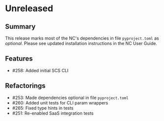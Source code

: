 # Unreleased

## Summary

This release marks most of the NC's dependencies in file `pyproject.toml` as _optional_.  Please see updated installation instructions in the NC User Guide.

## Features

* #258: Added initial SCS CLI

## Refactorings

* #253: Made dependencies optional in file `pyproject.toml`
* #260: Added unit tests for CLI param wrappers
* #265: Fixed type hints in tests
* #251: Re-enabled SaaS integration tests
